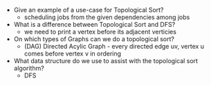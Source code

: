 - Give an example of a use-case for Topological Sort?
  - scheduling jobs from the given dependencies among jobs 
- What is a difference between Topological Sort and DFS?
  - we need to print a vertex before its adjacent verticies
- On which types of Graphs can we do a topological sort?
  - (DAG) Directed Acylic Graph - every directed edge uv, vertex u comes before vertex v in ordering 
- What data structure do we use to assist with the topological sort algorithm?
  - DFS